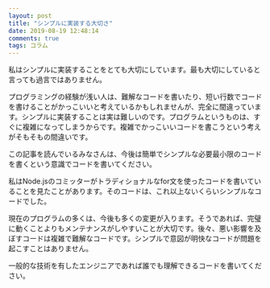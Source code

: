 ```yaml
---
layout: post
title: "シンプルに実装する大切さ"
date: 2019-08-19 12:48:14
comments: true
tags: コラム
---
```

私はシンプルに実装することをとても大切にしています。最も大切にしていると言っても過言ではありません。

プログラミングの経験が浅い人は、難解なコードを書いたり、短い行数でコードを書けることがかっこいいと考えているかもしれませんが、完全に間違っています。シンプルに実装することは実は難しいのです。プログラムというものは、すぐに複雑になってしまうからです。複雑でかっこいいコードを書こうという考えがそもそもの間違いです。

この記事を読んでいるみなさんは、今後は簡単でシンプルな必要最小限のコードを書くという意識でコードを書いてください。

私はNode.jsのコミッターがトラディショナルなfor文を使ったコードを書いていることを見たことがあります。そのコードは、これ以上ないくらいシンプルなコードでした。


現在のプログラムの多くは、今後も多くの変更が入ります。そうであれば、完璧に動くことよりもメンテナンスがしやすいことが大切です。後々、悪い影響を及ぼすコードは複雑で難解なコードです。シンプルで意図が明快なコードが問題を起こすことはありません。

一般的な技術を有したエンジニアであれば誰でも理解できるコードを書いてください。
